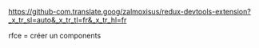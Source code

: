 <!-- Github extension redux-devtools- -->
https://github-com.translate.goog/zalmoxisus/redux-devtools-extension?_x_tr_sl=auto&_x_tr_tl=fr&_x_tr_hl=fr


rfce = créer un components